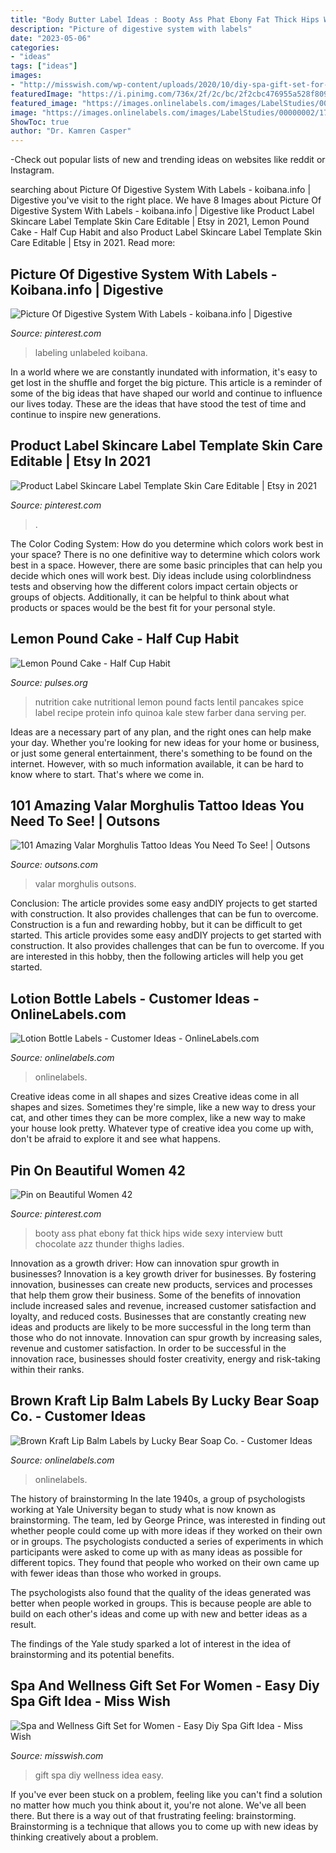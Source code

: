 ```yaml
---
title: "Body Butter Label Ideas : Booty Ass Phat Ebony Fat Thick Hips Wide Sexy Interview Butt Chocolate Azz Thunder Thighs Ladies"
description: "Picture of digestive system with labels"
date: "2023-05-06"
categories:
- "ideas"
tags: ["ideas"]
images:
- "http://misswish.com/wp-content/uploads/2020/10/diy-spa-gift-set-for-women-3.jpg"
featuredImage: "https://i.pinimg.com/736x/2f/2c/bc/2f2cbc476955a528f809b8511eee872e.jpg"
featured_image: "https://images.onlinelabels.com/images/LabelStudies/00000002/1159/Lucky-Bear-Soap-Co_detail.jpg"
image: "https://images.onlinelabels.com/images/LabelStudies/00000002/1751/Lotion-Bottle-Labels_detail.jpg"
ShowToc: true
author: "Dr. Kamren Casper"
---
```



-Check out popular lists of new and trending ideas on websites like reddit or Instagram.

	

		
searching about Picture Of Digestive System With Labels - koibana.info | Digestive you've visit to the right place. We have 8 Images about Picture Of Digestive System With Labels - koibana.info | Digestive like Product Label Skincare Label Template Skin Care Editable | Etsy in 2021, Lemon Pound Cake - Half Cup Habit and also Product Label Skincare Label Template Skin Care Editable | Etsy in 2021. Read more:
		
    
## Picture Of Digestive System With Labels - Koibana.info | Digestive

<img loading=lazy src="https://i.pinimg.com/736x/2f/2c/bc/2f2cbc476955a528f809b8511eee872e.jpg" onerror="this.onerror=null;this.src='https://tse2.mm.bing.net/th?id=OIP.HScekUkGhmt8dJ4jK6ZgUQHaO5&amp;pid=15.1';" alt="Picture Of Digestive System With Labels - koibana.info | Digestive">

_Source: pinterest.com_

>labeling unlabeled koibana. 

	

In a world where we are constantly inundated with information, it's easy to get lost in the shuffle and forget the big picture. This article is a reminder of some of the big ideas that have shaped our world and continue to influence our lives today. These are the ideas that have stood the test of time and continue to inspire new generations.

    
## Product Label Skincare Label Template Skin Care Editable | Etsy In 2021

<img loading=lazy src="https://i.pinimg.com/736x/10/c4/62/10c462000283cc7709de03ce5211313a.jpg" onerror="this.onerror=null;this.src='https://tse1.mm.bing.net/th?id=OIP.y_R1gTCZjdKj8Is-uSNc3gHaF7&amp;pid=15.1';" alt="Product Label Skincare Label Template Skin Care Editable | Etsy in 2021">

_Source: pinterest.com_

>. 

	

The Color Coding System: How do you determine which colors work best in your space?
There is no one definitive way to determine which colors work best in a space. However, there are some basic principles that can help you decide which ones will work best. Diy ideas include using colorblindness tests and observing how the different colors impact certain objects or groups of objects. Additionally, it can be helpful to think about what products or spaces would be the best fit for your personal style.

    
## Lemon Pound Cake - Half Cup Habit

<img loading=lazy src="https://pulses.org/nap/wp-content/uploads/2016/05/Nutritional-Info-Lemon-Pound-Cake.-JPG.png" onerror="this.onerror=null;this.src='https://tse3.mm.bing.net/th?id=OIP.-fkZyS2eunK3PFcfYKlgVgAAAA&amp;pid=15.1';" alt="Lemon Pound Cake - Half Cup Habit">

_Source: pulses.org_

>nutrition cake nutritional lemon pound facts lentil pancakes spice label recipe protein info quinoa kale stew farber dana serving per. 

	

Ideas are a necessary part of any plan, and the right ones can help make your day. Whether you're looking for new ideas for your home or business, or just some general entertainment, there's something to be found on the internet. However, with so much information available, it can be hard to know where to start. That's where we come in.

    
## 101 Amazing Valar Morghulis Tattoo Ideas You Need To See! | Outsons

<img loading=lazy src="https://outsons.com/wp-content/uploads/2021/04/2019-03-24-18.08.12-2006572401759912855_valarmorghulistattoo-1024x1024.jpg" onerror="this.onerror=null;this.src='https://tse1.mm.bing.net/th?id=OIP.x6XFFgfb5CX1L1zlpJj_7QHaHa&amp;pid=15.1';" alt="101 Amazing Valar Morghulis Tattoo Ideas You Need To See! | Outsons">

_Source: outsons.com_

>valar morghulis outsons. 

	

Conclusion: The article provides some easy andDIY projects to get started with construction. It also provides challenges that can be fun to overcome.
Construction is a fun and rewarding hobby, but it can be difficult to get started. This article provides some easy andDIY projects to get started with construction. It also provides challenges that can be fun to overcome. If you are interested in this hobby, then the following articles will help you get started.

    
## Lotion Bottle Labels - Customer Ideas - OnlineLabels.com

<img loading=lazy src="https://images.onlinelabels.com/images/LabelStudies/00000002/1751/Lotion-Bottle-Labels_detail.jpg" onerror="this.onerror=null;this.src='https://tse2.mm.bing.net/th?id=OIP.kmRZlWsQmLb7U0ui-VSW9gHaF2&amp;pid=15.1';" alt="Lotion Bottle Labels - Customer Ideas - OnlineLabels.com">

_Source: onlinelabels.com_

>onlinelabels. 

	

Creative ideas come in all shapes and sizes
Creative ideas come in all shapes and sizes. Sometimes they're simple, like a new way to dress your cat, and other times they can be more complex, like a new way to make your house look pretty. Whatever type of creative idea you come up with, don't be afraid to explore it and see what happens.

    
## Pin On Beautiful Women 42

<img loading=lazy src="https://i.pinimg.com/736x/4e/39/be/4e39be6b88e38ae1e889afc130176288.jpg" onerror="this.onerror=null;this.src='https://tse2.mm.bing.net/th?id=OIP.02nQQY0fJ9QRF-TcGmVTYwAAAA&amp;pid=15.1';" alt="Pin on Beautiful Women 42">

_Source: pinterest.com_

>booty ass phat ebony fat thick hips wide sexy interview butt chocolate azz thunder thighs ladies. 

	

Innovation as a growth driver: How can innovation spur growth in businesses?
Innovation is a key growth driver for businesses. By fostering innovation, businesses can create new products, services and processes that help them grow their business. Some of the benefits of innovation include increased sales and revenue, increased customer satisfaction and loyalty, and reduced costs.
Businesses that are constantly creating new ideas and products are likely to be more successful in the long term than those who do not innovate. Innovation can spur growth by increasing sales, revenue and customer satisfaction. In order to be successful in the innovation race, businesses should foster creativity, energy and risk-taking within their ranks.

    
## Brown Kraft Lip Balm Labels By Lucky Bear Soap Co. - Customer Ideas

<img loading=lazy src="https://images.onlinelabels.com/images/LabelStudies/00000002/1159/Lucky-Bear-Soap-Co_detail.jpg" onerror="this.onerror=null;this.src='https://tse4.mm.bing.net/th?id=OIP.4UEfkAwHeOCavWisEdVjoAHaGE&amp;pid=15.1';" alt="Brown Kraft Lip Balm Labels by Lucky Bear Soap Co. - Customer Ideas">

_Source: onlinelabels.com_

>onlinelabels. 

	

The history of brainstorming
In the late 1940s, a group of psychologists working at Yale University began to study what is now known as brainstorming. The team, led by George Prince, was interested in finding out whether people could come up with more ideas if they worked on their own or in groups.
The psychologists conducted a series of experiments in which participants were asked to come up with as many ideas as possible for different topics. They found that people who worked on their own came up with fewer ideas than those who worked in groups.

The psychologists also found that the quality of the ideas generated was better when people worked in groups. This is because people are able to build on each other's ideas and come up with new and better ideas as a result.

The findings of the Yale study sparked a lot of interest in the idea of brainstorming and its potential benefits.

    
## Spa And Wellness Gift Set For Women - Easy Diy Spa Gift Idea - Miss Wish

<img loading=lazy src="http://misswish.com/wp-content/uploads/2020/10/diy-spa-gift-set-for-women-3.jpg" onerror="this.onerror=null;this.src='https://tse2.mm.bing.net/th?id=OIP.PFhhkwfKRUxgmHYvXVTglgHaLH&amp;pid=15.1';" alt="Spa and Wellness Gift Set for Women - Easy Diy Spa Gift Idea - Miss Wish">

_Source: misswish.com_

>gift spa diy wellness idea easy. 

	

If you've ever been stuck on a problem, feeling like you can't find a solution no matter how much you think about it, you're not alone. We've all been there. But there is a way out of that frustrating feeling: brainstorming. Brainstorming is a technique that allows you to come up with new ideas by thinking creatively about a problem.

